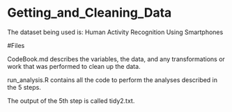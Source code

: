 # Getting_and_Cleaning_Data

The dataset being used is: Human Activity Recognition Using Smartphones

#Files

CodeBook.md describes the variables, the data, and any transformations or work that was performed to clean up the data.

run_analysis.R contains all the code to perform the analyses described in the 5 steps. 

The output of the 5th step is called tidy2.txt.

